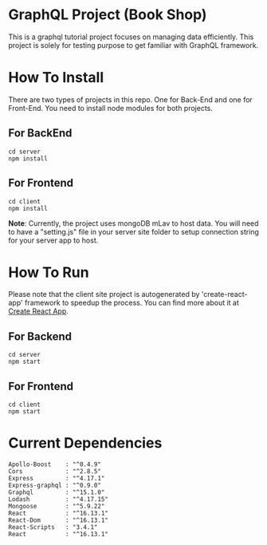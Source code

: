 # GraphQL Project (Book Shop)

This is a graphql tutorial project focuses on managing data efficiently. This project is solely for testing purpose to get familiar with GraphQL framework.

# How To Install

There are two types of projects in this repo. One for Back-End and one for Front-End. You need to install node modules for both projects.

## For BackEnd
    cd server
    npm install

## For Frontend
    cd client
    npm install

**Note**: Currently, the project uses mongoDB mLav to host data. You will need to have a "setting.js" file in your server site folder to setup connection string for your server app to host.

# How To Run

Please note that the client site project is autogenerated by 'create-react-app' framework to speedup the process. You can find more about it at [Create React App](https://github.com/facebook/create-react-app).

## For Backend
    cd server
    npm start

## For Frontend
    cd client
    npm start

# Current Dependencies
    Apollo-Boost    : "^0.4.9"
    Cors            : "^2.8.5"
    Express         : "^4.17.1"
    Express-graphql : "^0.9.0"
    Graphql         : "^15.1.0"    
    Lodash          : "^4.17.15"
    Mongoose        : "^5.9.22"
    React           : "^16.13.1"
    React-Dom       : "^16.13.1"
    React-Scripts   : "3.4.1"
    React           : "^16.13.1"